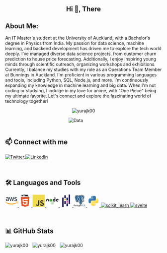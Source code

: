 <h2 align="center">Hi 👋, There</h2>

<h2 align="left">About Me:</h2>
<p align="left" style="font-size: 14px;">
  An IT Master's student at the University of Auckland, with a Bachelor's degree in Physics from India. My passion for data science, machine learning, and backend development has driven me to explore the tech world deeply. I’ve managed diverse data science projects, from customer churn prediction to house price forecasting. Additionally, I enjoy inspiring young minds through scientific outreach, organizing workshops and exhibitions. Currently, I balance my studies with my role as an Operations Team Member at Bunnings in Auckland. I'm proficient in various programming languages and tools, including Python, SQL, Node.js, and more. I'm continuously expanding my knowledge in machine learning and big data. When I'm not coding or studying, I indulge in my love for anime, with "One Piece" being my ultimate favorite. Let's connect and explore the fascinating world of technology together!
</p>

<p align="center"> 
  <img src="https://komarev.com/ghpvc/?username=yurajk00&label=Profile%20views&color=0e75b6&style=flat" alt="yurajk00" /> 
</p>

<div style="display: flex; justify-content: space-between;">

  <div style="flex: 1;">
    <img src="https://media0.giphy.com/media/LaVp0AyqR5bGsC5Cbm/giphy.webp?cid=790b7611up06urfojkxhprwfdos5u2sy8mzemxuca2fvps28&ep=v1_gifs_search&rid=giphy.webp&ct=g" alt="Data" width="300" style="float: right;">
  </div>
</div>

<br>

<h2 align="left">📫 Connect with me</h2>
<p align="left">
  <a href="https://twitter.com/ygeeph" target="_blank">
    <img align="center" src="https://img.shields.io/badge/Twitter-1DA1F2?style=for-the-badge&logo=twitter&logoColor=white" alt="Twitter" />
  </a>
  <a href="https://linkedin.com/in/yurajk00" target="_blank">
    <img align="center" src="https://img.shields.io/badge/LinkedIn-0077B5?style=for-the-badge&logo=linkedin&logoColor=white" alt="LinkedIn" />
  </a>
</p>

<br>

<h2 align="left">🛠 Languages and Tools</h2>
<p align="left"> 
  <a href="https://aws.amazon.com" target="_blank" rel="noreferrer"> 
    <img src="https://raw.githubusercontent.com/devicons/devicon/master/icons/amazonwebservices/amazonwebservices-original-wordmark.svg" alt="aws" width="40" height="40"/> 
  </a> 
  <a href="https://www.w3.org/html/" target="_blank" rel="noreferrer"> 
    <img src="https://raw.githubusercontent.com/devicons/devicon/master/icons/html5/html5-original-wordmark.svg" alt="html5" width="40" height="40"/> 
  </a> 
  <a href="https://developer.mozilla.org/en-US/docs/Web/JavaScript" target="_blank" rel="noreferrer"> 
    <img src="https://raw.githubusercontent.com/devicons/devicon/master/icons/javascript/javascript-original.svg" alt="javascript" width="40" height="40"/> 
  </a> 
  <a href="https://www.linux.org/" target="_blank" rel="noreferrer">  
    <img src="https://raw.githubusercontent.com/devicons/devicon/master/icons/nodejs/nodejs-original-wordmark.svg" alt="nodejs" width="40" height="40"/> 
  </a> 
  <a href="https://pandas.pydata.org/" target="_blank" rel="noreferrer"> 
    <img src="https://raw.githubusercontent.com/devicons/devicon/2ae2a900d2f041da66e950e4d48052658d850630/icons/pandas/pandas-original.svg" alt="pandas" width="40" height="40"/> 
  </a> 
  <a href="https://www.postgresql.org" target="_blank" rel="noreferrer"> 
    <img src="https://raw.githubusercontent.com/devicons/devicon/master/icons/postgresql/postgresql-original-wordmark.svg" alt="postgresql" width="40" height="40"/> 
  </a> 
  <a href="https://www.python.org" target="_blank" rel="noreferrer"> 
    <img src="https://raw.githubusercontent.com/devicons/devicon/master/icons/python/python-original.svg" alt="python" width="40" height="40"/> 
  </a> 
  <a href="https://scikit-learn.org/" target="_blank" rel="noreferrer"> 
    <img src="https://upload.wikimedia.org/wikipedia/commons/0/05/Scikit_learn_logo_small.svg" alt="scikit_learn" width="40" height="40"/> 
  </a> 
  <a href="https://svelte.dev" target="_blank" rel="noreferrer"> 
    <img src="https://upload.wikimedia.org/wikipedia/commons/1/1b/Svelte_Logo.svg" alt="svelte" width="40" height="40"/> 
  </a> 
</p>

<br>

<h2 align="left">📊 GitHub Stats</h2>
<div align="left">
  <img src="https://github-readme-stats.vercel.app/api/top-langs?username=yurajk00&show_icons=true&locale=en&layout=compact" alt="yurajk00" style="margin-right: 10px;" />
  <img src="https://github-readme-stats.vercel.app/api?username=yurajk00&show_icons=true&locale=en" alt="yurajk00" style="margin-right: 10px;" />
  <img src="https://github-readme-streak-stats.herokuapp.com/?user=yurajk00&" alt="yurajk00" style="margin-right: 10px;" />
</div>
